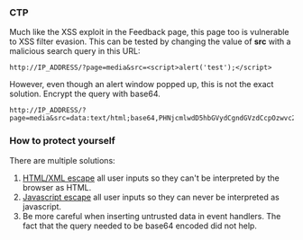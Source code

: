 ### CTP

Much like the XSS exploit in the Feedback page, this page too is vulnerable to XSS filter evasion. This can be tested by changing the value of **src** with a malicious search query in this URL:

    http://IP_ADDRESS/?page=media&src=<script>alert('test');</script>

However, even though an alert window popped up, this is not the exact solution. Encrypt the query with base64.

    http://IP_ADDRESS/?page=media&src=data:text/html;base64,PHNjcmlwdD5hbGVydCgndGVzdCcpOzwvc2NyaXB0Pg==

### How to protect yourself

There are multiple solutions:
1. [HTML/XML escape](https://www.w3.org/International/questions/qa-escapes#use) all user inputs so they can't be interpreted by the browser as HTML.
2. [Javascript escape](https://github.com/OWASP/CheatSheetSeries/blob/master/cheatsheets/DOM_based_XSS_Prevention_Cheat_Sheet.md#safe-and-functionally-correct-example) all user inputs so they can never be interpreted as javascript.
3. Be more careful when inserting untrusted data in event handlers. The fact that the query needed to be base64 encoded did not help. 
